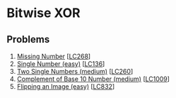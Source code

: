 # Bitwise XOR

## Problems

1. [Missing Number]()
[[LC268](https://leetcode.com/problems/missing-number/)]
1. [Single Number (easy)]()
[[LC136](https://leetcode.com/problems/single-number/)]
1. [Two Single Numbers (medium)]()
[[LC260](https://leetcode.com/problems/single-number-iii/)]
1. [Complement of Base 10 Number (medium)]()
[[LC1009](https://leetcode.com/problems/complement-of-base-10-integer/)]
1. [Flipping an Image (easy)]()
[[LC832](https://leetcode.com/problems/flipping-an-image/)]
